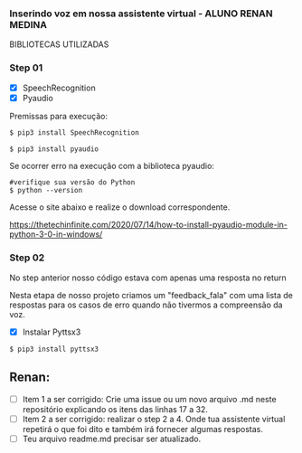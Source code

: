 ### Inserindo voz em nossa assistente virtual - ALUNO RENAN MEDINA

BIBLIOTECAS UTILIZADAS 

### Step 01

- [x] SpeechRecognition
- [x] Pyaudio

Premissas para execução:

```sh
$ pip3 install SpeechRecognition

$ pip3 install pyaudio

```
Se ocorrer erro na execução com a biblioteca pyaudio:
```
#verifique sua versão do Python
$ python --version
```
Acesse o site abaixo e realize o download correspondente.

https://thetechinfinite.com/2020/07/14/how-to-install-pyaudio-module-in-python-3-0-in-windows/

### Step 02

No step anterior nosso código estava com apenas uma resposta no return

Nesta etapa de nosso projeto criamos um "feedback_fala" com uma lista de respostas para os casos de erro quando não tivermos a compreensão da voz.

- [x] Instalar Pyttsx3
```sh
$ pip3 install pyttsx3
```

## Renan:

- [ ] Item 1 a ser corrigido: Crie uma issue ou um novo arquivo .md neste repositório explicando os itens das linhas 17 a 32.
- [ ] Item 2 a ser corrigido: realizar o step 2 a 4. Onde tua assistente virtual repetirá o que foi dito e também irá fornecer algumas respostas.
- [ ] Teu arquivo readme.md precisar ser atualizado.